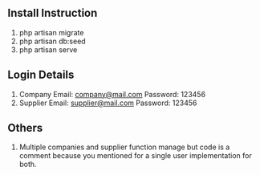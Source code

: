 
## Install Instruction
1. php artisan migrate
2. php artisan db:seed
3. php artisan serve

## Login Details 
1. Company
    Email: company@mail.com
    Password: 123456
2. Supplier
    Email: supplier@mail.com
    Password: 123456

## Others
1. Multiple companies and supplier function manage but code is a comment because you mentioned for a single user implementation for both.  

